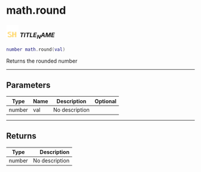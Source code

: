 # math.round

### <img src="../../.gitbook/assets/shared.png" width="32" height="32" /> $TITLE_NAME$

```lua
number math.round(val)
```

Returns the rounded number<br>

-----------------
## Parameters

| Type   | Name | Description | Optional |
| ------ | ---- | ----------- | -------: |
| number | val | No description |  |

-----------------
## Returns

| Type   | Description |
| ------ | ----------: |
| number | No description |
